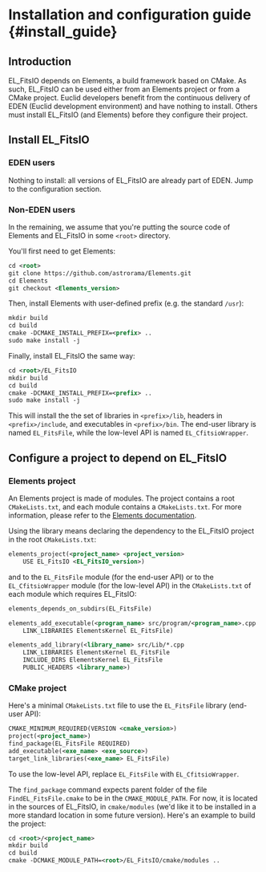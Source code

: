 # Installation and configuration guide {#install_guide}

## Introduction

EL_FitsIO depends on Elements, a build framework based on CMake.
As such, EL_FitsIO can be used either from an Elements project or from a CMake project.
Euclid developers benefit from the continuous delivery of EDEN (Euclid development environment) and have nothing to install.
Others must install EL_FitsIO (and Elements) before they configure their project.

## Install EL_FitsIO

### EDEN users

Nothing to install: all versions of EL_FitsIO are already part of EDEN.
Jump to the configuration section.

### Non-EDEN users

In the remaining, we assume that you're putting the source code of Elements and EL_FitsIO in some `<root>` directory.

You'll first need to get Elements:

```xml
cd <root>
git clone https://github.com/astrorama/Elements.git
cd Elements
git checkout <Elements_version>
```

Then, install Elements with user-defined prefix (e.g. the standard `/usr`):

```xml
mkdir build
cd build
cmake -DCMAKE_INSTALL_PREFIX=<prefix> ..
sudo make install -j
```

Finally, install EL_FitsIO the same way:

```xml
cd <root>/EL_FitsIO
mkdir build
cd build
cmake -DCMAKE_INSTALL_PREFIX=<prefix> ..
sudo make install -j
```

This will install the the set of libraries in `<prefix>/lib`, headers in `<prefix>/include`, and executables in `<prefix>/bin`.
The end-user library is named `EL_FitsFile`, while the low-level API is named `EL_CfitsioWrapper`.

## Configure a project to depend on EL_FitsIO

### Elements project

An Elements project is made of modules.
The project contains a root `CMakeLists.txt`, and each module contains a `CMakeLists.txt`.
For more information, please refer to the [Elements documentation](https://euclid.roe.ac.uk/projects/codeen-users/wiki/User_Bui_Too).

Using the library means declaring the dependency to the EL_FitsIO project in the root `CMakeLists.txt`:

```xml
elements_project(<project_name> <project_version>
    USE EL_FitsIO <EL_FitsIO_version>)
```

and to the `EL_FitsFile` module (for the end-user API) or to the `EL_CfitsioWrapper` module (for the low-level API)
in the `CMakeLists.txt` of each module which requires EL_FitsIO:

```xml
elements_depends_on_subdirs(EL_FitsFile)

elements_add_executable(<program_name> src/program/<program_name>.cpp
    LINK_LIBRARIES ElementsKernel EL_FitsFile)

elements_add_library(<library_name> src/Lib/*.cpp
    LINK_LIBRARIES ElementsKernel EL_FitsFile
    INCLUDE_DIRS ElementsKernel EL_FitsFile
    PUBLIC_HEADERS <library_name>)
```

### CMake project

Here's a minimal `CMakeLists.txt` file to use the `EL_FitsFile` library (end-user API):

```xml
CMAKE_MINIMUM_REQUIRED(VERSION <cmake_version>)
project(<project_name>)
find_package(EL_FitsFile REQUIRED)
add_executable(<exe_name> <exe_source>)
target_link_libraries(<exe_name> EL_FitsFile)
```

To use the low-level API, replace `EL_FitsFile` with `EL_CfitsioWrapper`.

The `find_package` command expects parent folder of the file `FindEL_FitsFile.cmake` to be in the `CMAKE_MODULE_PATH`.
For now, it is located in the sources of EL_FitsIO, in `cmake/modules`
(we'd like it to be installed in a more standard location in some future version).
Here's an example to build the project:

```xml
cd <root>/<project_name>
mkdir build
cd build
cmake -DCMAKE_MODULE_PATH=<root>/EL_FitsIO/cmake/modules ..
```
